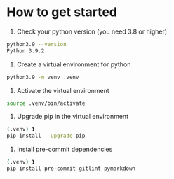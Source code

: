 # How to get started

1. Check your python version (you need 3.8 or higher)

```bash
python3.9 --version
Python 3.9.2
```

1. Create a virtual environment for python

```bash
python3.9 -m venv .venv
```

1. Activate the virtual environment

```bash
source .venv/bin/activate
```

1. Upgrade pip in the virtual environment

```bash
(.venv) ❱
pip install --upgrade pip
```

1. Install pre-commit dependencies

```bash
(.venv) ❱
pip install pre-commit gitlint pymarkdown
```
